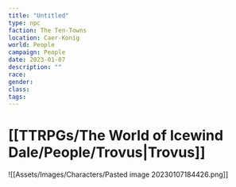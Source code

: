 ```yaml
---
title: "Untitled"
type: npc
faction: The Ten-Towns
location: Caer-Konig
world: People
campaign: People
date: 2023-01-07
description: ""
race: 
gender: 
class: 
tags: 
---
```

# [[TTRPGs/The World of Icewind Dale/People/Trovus|Trovus]]

![[Assets/Images/Characters/Pasted image 20230107184426.png]]